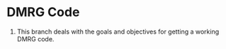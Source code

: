 DMRG Code
=========

1. This branch deals with the goals and objectives for getting a working DMRG code.

